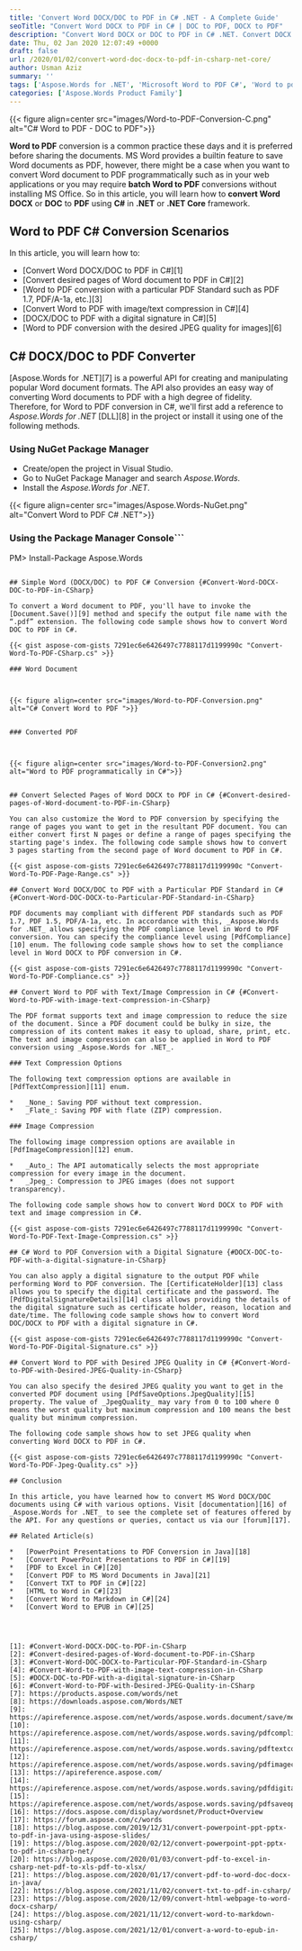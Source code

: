 ```yaml
---
title: 'Convert Word DOCX/DOC to PDF in C# .NET - A Complete Guide'
seoTitle: "Convert Word DOCX to PDF in C# | DOC to PDF, DOCX to PDF"
description: "Convert Word DOCX or DOC to PDF in C# .NET. Convert DOCX to PDF with multiple customization options in C#. Convert DOCX to PDF in C# or ASP.NET or .NET Core."
date: Thu, 02 Jan 2020 12:07:49 +0000
draft: false
url: /2020/01/02/convert-word-doc-docx-to-pdf-in-csharp-net-core/
author: Usman Aziz
summary: ''
tags: ['Aspose.Words for .NET', 'Microsoft Word to PDF C#', 'Word to pdf conversion C#', 'convert word to pdf in c#', 'doc to pdf', 'doc to pdf c#', 'docx to pdf', 'docx to pdf c#', 'word to pdf', 'word to pdf .net core', 'word to pdf c#', 'word to pdf in .NET', 'word to pdf programmatically']
categories: ['Aspose.Words Product Family']
---
```




{{< figure align=center src="images/Word-to-PDF-Conversion-C.png" alt="C# Word to PDF - DOC to PDF">}}


**Word to PDF** conversion is a common practice these days and it is preferred before sharing the documents. MS Word provides a builtin feature to save Word documents as PDF, however, there might be a case when you want to convert Word document to PDF programmatically such as in your web applications or you may require **batch Word to PDF** conversions without installing MS Office. So in this article, you will learn how to **convert Word DOCX** or **DOC** to **PDF** using **C#** in **.NET** or **.NET Core** framework.

## Word to PDF C# Conversion Scenarios

In this article, you will learn how to:

*   [Convert Word DOCX/DOC to PDF in C#][1]
*   [Convert desired pages of Word document to PDF in C#][2]
*   [Word to PDF conversion with a particular PDF Standard such as PDF 1.7, PDF/A-1a, etc.][3]
*   [Convert Word to PDF with image/text compression in C#][4]
*   [DOCX/DOC to PDF with a digital signature in C#][5]
*   [Word to PDF conversion with the desired JPEG quality for images][6]

## C# DOCX/DOC to PDF Converter

[Aspose.Words for .NET][7] is a powerful API for creating and manipulating popular Word document formats. The API also provides an easy way of converting Word documents to PDF with a high degree of fidelity. Therefore, for Word to PDF conversion in C#, we'll first add a reference to _Aspose.Words for .NET_ [DLL][8] in the project or install it using one of the following methods.

### Using NuGet Package Manager

*   Create/open the project in Visual Studio.
*   Go to NuGet Package Manager and search _Aspose.Words_.
*   Install the _Aspose.Words for .NET_.



{{< figure align=center src="images/Aspose.Words-NuGet.png" alt="Convert Word to PDF C# .NET">}}


### Using the Package Manager Console```
PM> Install-Package Aspose.Words
```

## Simple Word (DOCX/DOC) to PDF C# Conversion {#Convert-Word-DOCX-DOC-to-PDF-in-CSharp}

To convert a Word document to PDF, you'll have to invoke the [Document.Save()][9] method and specify the output file name with the “.pdf” extension. The following code sample shows how to convert Word DOC to PDF in C#.

{{< gist aspose-com-gists 7291ec6e6426497c7788117d1199990c "Convert-Word-To-PDF-CSharp.cs" >}}

### Word Document



{{< figure align=center src="images/Word-to-PDF-Conversion.png" alt="C# Convert Word to PDF ">}}


### Converted PDF



{{< figure align=center src="images/Word-to-PDF-Conversion2.png" alt="Word to PDF programmatically in C#">}}


## Convert Selected Pages of Word DOCX to PDF in C# {#Convert-desired-pages-of-Word-document-to-PDF-in-CSharp}

You can also customize the Word to PDF conversion by specifying the range of pages you want to get in the resultant PDF document. You can either convert first N pages or define a range of pages specifying the starting page's index. The following code sample shows how to convert 3 pages starting from the second page of Word document to PDF in C#.

{{< gist aspose-com-gists 7291ec6e6426497c7788117d1199990c "Convert-Word-To-PDF-Page-Range.cs" >}}

## Convert Word DOCX/DOC to PDF with a Particular PDF Standard in C# {#Convert-Word-DOC-DOCX-to-Particular-PDF-Standard-in-CSharp}

PDF documents may compliant with different PDF standards such as PDF 1.7, PDF 1.5, PDF/A-1a, etc. In accordance with this, _Aspose.Words for .NET_ allows specifying the PDF compliance level in Word to PDF conversion. You can specify the compliance level using [PdfCompliance][10] enum. The following code sample shows how to set the compliance level in Word DOCX to PDF conversion in C#.

{{< gist aspose-com-gists 7291ec6e6426497c7788117d1199990c "Convert-Word-To-PDF-Compliance.cs" >}}

## Convert Word to PDF with Text/Image Compression in C# {#Convert-Word-to-PDF-with-image-text-compression-in-CSharp}

The PDF format supports text and image compression to reduce the size of the document. Since a PDF document could be bulky in size, the compression of its content makes it easy to upload, share, print, etc. The text and image compression can also be applied in Word to PDF conversion using _Aspose.Words for .NET_.

### Text Compression Options

The following text compression options are available in [PdfTextCompression][11] enum.

*   _None_: Saving PDF without text compression.
*   _Flate_: Saving PDF with flate (ZIP) compression.

### Image Compression

The following image compression options are available in [PdfImageCompression][12] enum.

*   _Auto_: The API automatically selects the most appropriate compression for every image in the document.
*   _Jpeg_: Compression to JPEG images (does not support transparency).

The following code sample shows how to convert Word DOCX to PDF with text and image compression in C#.

{{< gist aspose-com-gists 7291ec6e6426497c7788117d1199990c "Convert-Word-To-PDF-Text-Image-Compression.cs" >}}

## C# Word to PDF Conversion with a Digital Signature {#DOCX-DOC-to-PDF-with-a-digital-signature-in-CSharp}

You can also apply a digital signature to the output PDF while performing Word to PDF conversion. The [CertificateHolder][13] class allows you to specify the digital certificate and the password. The [PdfDigitalSignatureDetails][14] class allows providing the details of the digital signature such as certificate holder, reason, location and date/time. The following code sample shows how to convert Word DOC/DOCX to PDF with a digital signature in C#.

{{< gist aspose-com-gists 7291ec6e6426497c7788117d1199990c "Convert-Word-To-PDF-Digital-Signature.cs" >}}

## Convert Word to PDF with Desired JPEG Quality in C# {#Convert-Word-to-PDF-with-Desired-JPEG-Quality-in-CSharp}

You can also specify the desired JPEG quality you want to get in the converted PDF document using [PdfSaveOptions.JpegQuality][15] property. The value of _JpegQuality_ may vary from 0 to 100 where 0 means the worst quality but maximum compression and 100 means the best quality but minimum compression.

The following code sample shows how to set JPEG quality when converting Word DOCX to PDF in C#.

{{< gist aspose-com-gists 7291ec6e6426497c7788117d1199990c "Convert-Word-To-PDF-Jpeg-Quality.cs" >}}

## Conclusion

In this article, you have learned how to convert MS Word DOCX/DOC documents using C# with various options. Visit [documentation][16] of _Aspose.Words for .NET_ to see the complete set of features offered by the API. For any questions or queries, contact us via our [forum][17].

## Related Article(s)

*   [PowerPoint Presentations to PDF Conversion in Java][18]
*   [Convert PowerPoint Presentations to PDF in C#][19]
*   [PDF to Excel in C#][20]
*   [Convert PDF to MS Word Documents in Java][21]
*   [Convert TXT to PDF in C#][22]
*   [HTML to Word in C#][23]
*   [Convert Word to Markdown in C#][24]
*   [Convert Word to EPUB in C#][25]




[1]: #Convert-Word-DOCX-DOC-to-PDF-in-CSharp
[2]: #Convert-desired-pages-of-Word-document-to-PDF-in-CSharp
[3]: #Convert-Word-DOC-DOCX-to-Particular-PDF-Standard-in-CSharp
[4]: #Convert-Word-to-PDF-with-image-text-compression-in-CSharp
[5]: #DOCX-DOC-to-PDF-with-a-digital-signature-in-CSharp
[6]: #Convert-Word-to-PDF-with-Desired-JPEG-Quality-in-CSharp
[7]: https://products.aspose.com/words/net
[8]: https://downloads.aspose.com/Words/NET
[9]: https://apireference.aspose.com/net/words/aspose.words.document/save/methods/2
[10]: https://apireference.aspose.com/net/words/aspose.words.saving/pdfcompliance
[11]: https://apireference.aspose.com/net/words/aspose.words.saving/pdftextcompression
[12]: https://apireference.aspose.com/net/words/aspose.words.saving/pdfimagecompression
[13]: https://apireference.aspose.com/
[14]: https://apireference.aspose.com/net/words/aspose.words.saving/pdfdigitalsignaturedetails/
[15]: https://apireference.aspose.com/net/words/aspose.words.saving/pdfsaveoptions/properties/jpegquality
[16]: https://docs.aspose.com/display/wordsnet/Product+Overview
[17]: https://forum.aspose.com/c/words
[18]: https://blog.aspose.com/2019/12/31/convert-powerpoint-ppt-pptx-to-pdf-in-java-using-aspose-slides/
[19]: https://blog.aspose.com/2020/02/12/convert-powerpoint-ppt-pptx-to-pdf-in-csharp-net/
[20]: https://blog.aspose.com/2020/01/03/convert-pdf-to-excel-in-csharp-net-pdf-to-xls-pdf-to-xlsx/
[21]: https://blog.aspose.com/2020/01/17/convert-pdf-to-word-doc-docx-in-java/
[22]: https://blog.aspose.com/2021/11/02/convert-txt-to-pdf-in-csharp/
[23]: https://blog.aspose.com/2020/12/09/convert-html-webpage-to-word-docx-csharp/
[24]: https://blog.aspose.com/2021/11/12/convert-word-to-markdown-using-csharp/
[25]: https://blog.aspose.com/2021/12/01/convert-a-word-to-epub-in-csharp/





